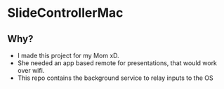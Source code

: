 # SlideControllerMac

## Why?
- I made this project for my Mom xD. 
- She needed an app based remote for presentations, that would work over wifi. 
- This repo contains the background service to relay inputs to the OS
